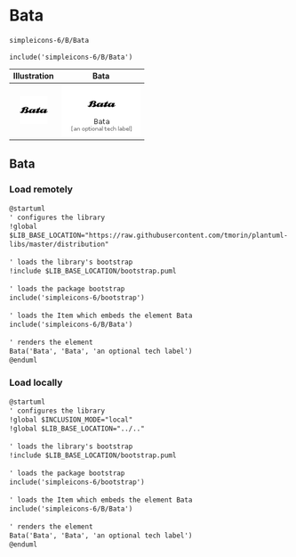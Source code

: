 # Bata


```text
simpleicons-6/B/Bata
```

```text
include('simpleicons-6/B/Bata')
```



| Illustration | Bata |
| :---: | :---: |
| ![illustration for Illustration](../../simpleicons-6/B/Bata.png) | ![illustration for Bata](../../simpleicons-6/B/Bata.Local.png) |




## Bata

### Load remotely
```plantuml
@startuml
' configures the library
!global $LIB_BASE_LOCATION="https://raw.githubusercontent.com/tmorin/plantuml-libs/master/distribution"

' loads the library's bootstrap
!include $LIB_BASE_LOCATION/bootstrap.puml

' loads the package bootstrap
include('simpleicons-6/bootstrap')

' loads the Item which embeds the element Bata
include('simpleicons-6/B/Bata')

' renders the element
Bata('Bata', 'Bata', 'an optional tech label')
@enduml
```

### Load locally
```plantuml
@startuml
' configures the library
!global $INCLUSION_MODE="local"
!global $LIB_BASE_LOCATION="../.."

' loads the library's bootstrap
!include $LIB_BASE_LOCATION/bootstrap.puml

' loads the package bootstrap
include('simpleicons-6/bootstrap')

' loads the Item which embeds the element Bata
include('simpleicons-6/B/Bata')

' renders the element
Bata('Bata', 'Bata', 'an optional tech label')
@enduml
```

